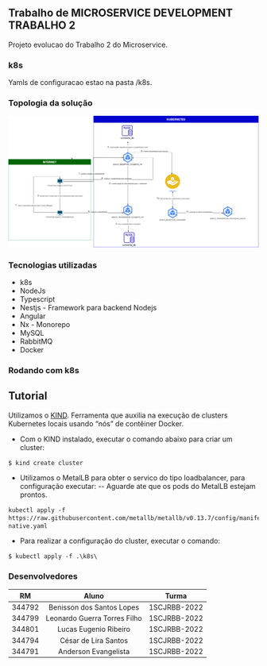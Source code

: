 ## Trabalho de MICROSERVICE DEVELOPMENT TRABALHO 2

Projeto evolucao do Trabalho 2 do Microservice.

### k8s

Yamls de configuracao estao na pasta /k8s.


### Topologia da solução

![Open Banking - Compartilhamento de Dados](./cv_fiap.drawio.png "Open Banking - Compartilhamento de Dados")

### Tecnologias utilizadas

- k8s
- NodeJs
- Typescript
- Nestjs - Framework para backend Nodejs
- Angular
- Nx - Monorepo
- MySQL
- RabbitMQ
- Docker

### Rodando com k8s

## Tutorial

Utilizamos o [KIND](https://kind.sigs.k8s.io/). Ferramenta que auxilia na execução de clusters Kubernetes locais usando “nós” de contêiner Docker.

- Com o KIND instalado, executar o comando abaixo para criar um cluster:

```
$ kind create cluster
```

- Utilizamos o MetalLB para obter o servico do tipo loadbalancer, para configuração executar:
-- Aguarde ate que os pods do MetalLB estejam prontos.

```
kubectl apply -f https://raw.githubusercontent.com/metallb/metallb/v0.13.7/config/manifests/metallb-native.yaml
```

- Para realizar a configuração do cluster, executar o comando:

```
$ kubectl apply -f .\k8s\
```


### Desenvolvedores

| RM  | Aluno | Turma |
| ------------- |:-------------:| --------- | 
| 344792      | Benisson dos Santos Lopes     | 1SCJRBB-2022 |
| 344799      | Leonardo Guerra Torres Filho     | 1SCJRBB-2022 |
| 344801      | Lucas Eugenio Ribeiro     | 1SCJRBB-2022 |
| 344794      | César de Lira Santos     | 1SCJRBB-2022 |
| 344791      | Anderson Evangelista     | 1SCJRBB-2022 |